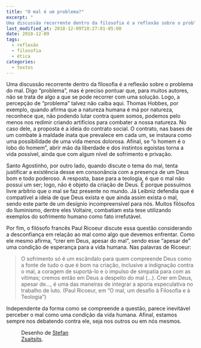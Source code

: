 ```yaml
---
title: "O mal é um problema?"
excerpt: "
Uma discussão recorrente dentro da filosofia é a reflexão sobre o problema do mal. Digo “problema”, mas é preciso pontuar que, para muitos autores, não se trata de algo a que se pode recorrer com uma solução."
last_modified_at: 2018-12-09T10:27:01-05:00
date: 2018-12-09
tags: 
  - reflexão
  - filosofia
  - ética
categories:
  - textos
---
```


Uma discussão recorrente dentro da filosofia é a reflexão sobre o problema do mal. Digo “problema”, mas é preciso pontuar que, para muitos autores, não se trata de algo a que se pode recorrer com uma solução. Logo, a percepção de “problema” talvez não caiba aqui. Thomas Hobbes, por exemplo, quando afirma que a natureza humana é má por natureza, reconhece que, não podendo lutar contra quem somos, podemos pelo menos nos redimir criando artifícios para combater a nossa natureza. No caso dele, a proposta é a ideia do contrato social. O contrato, nas bases de um combate à maldade inata que prevalece em cada um, se instaura como uma possibilidade de uma vida menos dolorosa. Afinal, se “o homem é o lobo do homem”, abrir mão da liberdade e dos instintos egoístas torna a vida possível, ainda que com algum nível de sofrimento e privação.

Santo Agostinho, por outro lado, quando discute o tema do mal, tenta justificar a existência desse em consonância com a presença de um Deus bom e todo poderoso. A resposta, base para a teologia, é que o mal não possui um ser; logo, não é objeto da criação de Deus. É porque possuímos livre arbítrio que o mal se faz presente no mundo. Já Leibniz defendia que é compatível a ideia de que Deus exista e que ainda assim exista o mal, sendo este parte de um desígnio incompreensível para nós. Muitos filósofos do Iluminismo, dentre eles Voltaire, combatiam esta tese utilizando exemplos do sofrimento humano como fato irrefutável.

Por fim, o filósofo francês Paul Ricoeur discute essa questão considerando a desconfiança em relação ao mal como algo que devemos enfrentar. Como ele mesmo afirma, “crer em Deus, apesar do mal”, sendo esse “apesar de” uma condição de esperança para a vida humana. Nas palavras de Ricoeur:

> O sofrimento só é um escândalo para quem compreende Deus como a fonte de tudo o que é bom na criação, inclusive a indignação contra o mal, a coragem de suportá-lo e o impulso de simpatia para com as vítimas; cremos então em Deus a despeito do mal (…). Crer em Deus, apesar de…, é uma das maneiras de integrar a aporia especulativa no trabalho de luto. (Paul Ricoeur, em “O mal, um desafio à Filosofia e à Teologia”)

Independente da forma como se compreende a questão, parece inevitável perceber o mal como uma condição da vida humana. Afinal, estamos sempre nos debatendo contra ele, seja nos outros ou em nós mesmos.

<figure style="width: 150px" class="align-left">
  <img src="{{ site.url }}{{ site.baseurl }}/assets/images/Stefan+Zsaitsits.jpg" alt="">
  <figcaption>Desenho de <a href="https://www.behance.net/Stefan_Z">Stefan Zsaitsits</a>.</figcaption>
</figure> 
